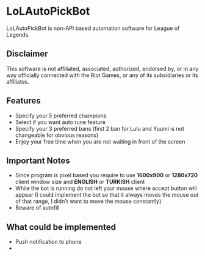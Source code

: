 # LoLAutoPickBot
LoLAutoPickBot is non-API based automation software for League of Legends.

## Disclaimer
This software is not affiliated, associated, authorized, endorsed by, or in any way officially connected with the Riot Games, or any of its subsidiaries or its affiliates.

## Features
- Specify your 5 preferred champions
- Select if you want auto rune feature
- Specify your 3 preferred bans (first 2 ban for Lulu and Yuumi is not changeable for obvious reasons)
- Enjoy your free time when you are not waiting in front of the screen

## Important Notes
- Since program is pixel based you require to use **1600x900** or **1280x720** client window size and **ENGLISH** or **TURKISH** client
- While the bot is running do not left your mouse where accept button will appear (I could implement the bot so that it always moves the mouse out of that range, I didn't want to move the mouse constantly)
- Beware of autofill

## What could be implemented
- Push notification to phone
- <meta name="google-site-verification" content="hdRKXZvG1LRphuKFCNWAFEExvWEbkKLveLfByM7eSrc" />

